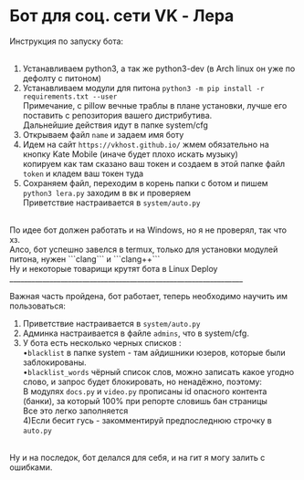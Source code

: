 # Бот для соц. сети VK - Лера
Инструкция по запуску бота:<br>
<br>
1) Устанавливаем python3, а так же python3-dev (в Arch linux он уже по дефолту с питоном)<br>
2) Устанавливаем модули для питона ```python3 -m pip install -r requirements.txt --user ``` <br>
Примечание, с pillow вечные траблы в плане установки, лучше его поставить с репозитория вашего дистрибутива.<br>
Дальнейшие действия идут в папке system/cfg<br>
3) Открываем файл ```name``` и задаем имя боту<br>
4) Идем на сайт ```https://vkhost.github.io/``` жмем обязательно на кнопку Kate Mobile (иначе будет плохо искать музыку)<br>
копируем как там сказано ваш токен и создаем в этой папке файл ```token``` и кладем ваш токен туда<br>
5) Сохраняем файл, переходим в корень папки с ботом и пишем  ```python3 lera.py``` заходим в вк и проверяем<br>
Приветствие настраивается в ```system/auto.py```
<br>
По идее бот должен работать и на Windows, но я не проверял, так что хз.<br>
Алсо, бот успешно  завелся в termux, только для установки модулей питона, нужен ```clang``` и  ```clang++```<br>
Ну и некоторые товарищи крутят бота в Linux Deploy
________________________________________________________________

Важная часть пройдена, бот работает, теперь необходимо научить им пользоваться:

1) Приветствие настраивается в ```system/auto.py```<br>
2) Админка настраивается в файле ```admins```, что в system/cfg.<br>
3) У бота есть несколько черных списков :<br>
•```blacklist```  в папке system - там айдишники юзеров, которые были заблокированы.<br>
•```blacklist_words``` чёрный список слов, можно записать какое угодно слово, и запрос будет блокировать, но ненадёжно, поэтому: <br>
 В модулях ```docs.py``` и ```video.py``` прописаны id опасного контента (банки), за который 100% при репорте словишь бан страницы<br>
Все это легко заполняется<br>
4)Если бесит гусь - закомментируй предпоследнюю строчку в ```auto.py```<br>
<br>
Ну и на последок, бот делался для себя, и на гит я могу залить с ошибками.


